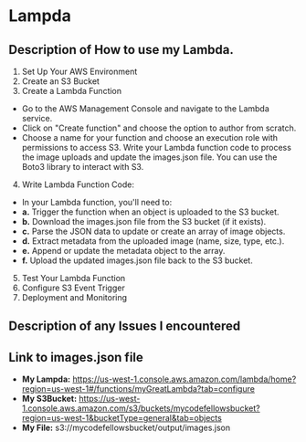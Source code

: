 # Lampda
## Description of How to use my Lambda.
1. Set Up Your AWS Environment
2. Create an S3 Bucket
3. Create a Lambda Function
* Go to the AWS Management Console and navigate to the Lambda service.
* Click on "Create function" and choose the option to author from scratch.
* Choose a name for your function and choose an execution role with permissions to access S3.
Write your Lambda function code to process the image uploads and update the images.json file. You can use the Boto3 library to interact with S3.
4. Write Lambda Function Code:
* In your Lambda function, you'll need to:
* **a.** Trigger the function when an object is uploaded to the S3 bucket.
* **b.** Download the images.json file from the S3 bucket (if it exists).
* **c.** Parse the JSON data to update or create an array of image objects.
* **d.** Extract metadata from the uploaded image (name, size, type, etc.).
* **e.** Append or update the metadata object to the array.
* **f.** Upload the updated images.json file back to the S3 bucket.
5. Test Your Lambda Function
6. Configure S3 Event Trigger
7. Deployment and Monitoring

## Description of any Issues I encountered

## Link to images.json file
* **My Lampda:** https://us-west-1.console.aws.amazon.com/lambda/home?region=us-west-1#/functions/myGreatLambda?tab=configure
* **My S3Bucket:** https://us-west-1.console.aws.amazon.com/s3/buckets/mycodefellowsbucket?region=us-west-1&bucketType=general&tab=objects
* **My File:** s3://mycodefellowsbucket/output/images.json
